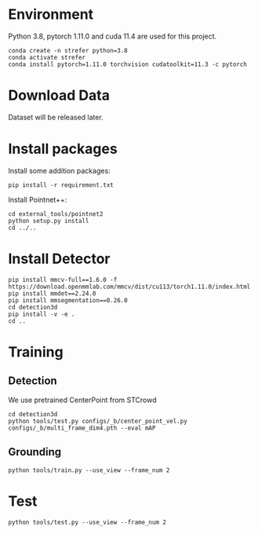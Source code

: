 # Environment
Python 3.8, pytorch 1.11.0 and cuda 11.4 are used for this project.
```
conda create -n strefer python=3.8
conda activate strefer
conda install pytorch=1.11.0 torchvision cudatoolkit=11.3 -c pytorch
```

# Download Data
Dataset will be released later.

# Install packages
Install some addition packages:
```
pip install -r requirement.txt
```
Install Pointnet++:
```
cd external_tools/pointnet2
python setup.py install
cd ../..
```

# Install Detector
```
pip install mmcv-full==1.6.0 -f https://download.openmmlab.com/mmcv/dist/cu113/torch1.11.0/index.html
pip install mmdet==2.24.0
pip install mmsegmentation==0.26.0
cd detection3d
pip install -v -e .
cd ..
```

# Training
## Detection
We use pretrained CenterPoint from STCrowd
```
cd detection3d
python tools/test.py configs/_b/center_point_vel.py configs/_b/multi_frame_dim4.pth --eval mAP
``` 
## Grounding
```
python tools/train.py --use_view --frame_num 2
``` 

# Test
```
python tools/test.py --use_view --frame_num 2
``` 